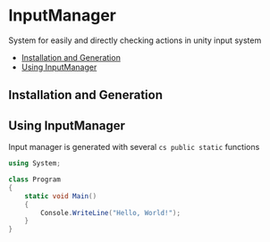 # InputManager
System for easily and directly checking actions in unity input system
* [Installation and Generation](#installation-and-generation)
* [Using InputManager](#Using-InputManager)

## Installation and Generation

## Using InputManager
Input manager is generated with several ```cs public static``` functions 
```cs
using System;

class Program
{
    static void Main()
    {
        Console.WriteLine("Hello, World!");
    }
}
```

